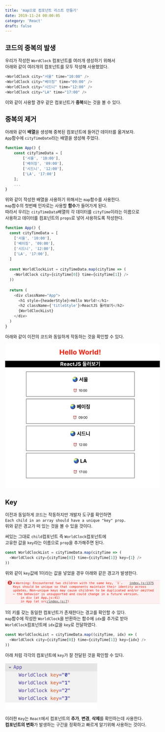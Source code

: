 ```yaml
---
title: 'map으로 컴포넌트 리스트 만들기'
date: 2019-11-24 00:00:05
category: 'React'
draft: false
---
```


## 코드의 중복의 발생

우리가 작성한 `WordClock` 컴포넌트를 여러개 생성하기 위해서<br>
아래와 같이 여러개의 컴포넌트를 모두 작성해 사용했었다.<br>

```javascript
<WorldClock city="서울" time="10:00" />
<WorldClock city="베이징" time="09:00" />
<WorldClock city="시드니" time="12:00" />
<WorldClock city="LA" time="17:00" />
```

이와 같이 사용할 경우 같은 컴포넌트가 **중복**되는 것을 볼 수 있다.<br>

## 중복의 제거

아래와 같이 **배열**을 생성해 중복된 컴포넌트에 들어간 데이터를 옮겨보자.<br>
`App`함수에 `cityTimeDate`라는 배열을 생성해 주었다.<br>

```javascript
function App() {
    const cityTimeData = [
        ['서울', '10:00'],
        ['베이징', '09:00'],
        ['시드니', '12:00'],
        ['LA', '17:00']
    ];
    ...
}
```

위와 같이 작성한 배열을 사용하기 위해서는 `map`함수를 사용한다.<br>
`map`함수의 첫번째 인자로는 사용할 **함수**가 들어가게 된다.<br>
따라서 우리는 `cityTimeData`배열의 각 데이터를 `cityTime`이라는 이름으로<br>
사용하고 데이터를 컴포넌트의 `props`로 넣어 사용하도록 작성한다.<br>

```javascript
function App() {
  const cityTimeData = [
    ['서울', '10:00'],
    ['베이징', '09:00'],
    ['시드니', '12:00'],
    ['LA', '17:00'],
  ]

  const WorldClockList = cityTimeData.map(cityTime => (
    <WorldClock city={cityTime[0]} time={cityTime[1]} />
  ))

  return (
    <div className="App">
      <h1 style={headerStyle}>Hello World!</h1>
      <h2 className={'titleStyle'}>ReactJS 둘러보기</h2>
      {WorldClockList}
    </div>
  )
}
```

아래와 같이 이전의 코드와 동일하게 작동하는 것을 확인할 수 있다.<br>

<img src="/assets/2019-11-24/1.png" width="600" height="auto"><br>

## Key

이전과 동일하게 코드는 작동하지만 개발자 도구를 확인하면<br>
`Each child in an array should have a unique "key" prop.`<br>
위와 같은 경고가 떠 있는 것을 볼 수 있을 것이다.<br>

써있는 그대로 `child`컴포넌트 즉 `WorldClock`컴포넌트에<br>
고유한 값을 `key`라는 이름으로 `prop`을 추가해주면 된다.<br>

```javascript
const WorldClockList = cityTimeData.map(cityTime => (
  <WorldClock city={cityTime[0]} time={cityTime[1]} key={1} />
))
```

위와 같이 `key`값에 1이라는 값을 넣었을 경우 아래와 같은 경고가 발생한다.<br>

<img src="/assets/2019-11-24/2.png" width="600" height="auto"><br>

1의 키를 갖는 동일한 컴포넌트가 존재한다는 경고를 확인할 수 있다.<br>
`map`함수에 작성한 `WorldClock`을 반환하는 함수에 `idx`를 추가로 받아<br>
`WorldClock`컴포넌트에 `idx`값을 `key`로 전달하였다.<br>

```javascript
const WorldClockList = cityTimeData.map((cityTime, idx) => (
  <WorldClock city={cityTime[0]} time={cityTime[1]} key={idx} />
))
```

아래 처럼 각각의 컴포넌트에 `key`가 잘 전달된 것을 확인할 수 있다.<br>

<img src="/assets/2019-11-24/3.png" width="300" height="auto"><br>

이러한 `Key`는 `React`에서 컴포넌트의 **추가**, **변경**, **삭제**를 확인하는데 사용한다.<br>
**컴포넌트의 변화**가 발생하는 구간을 정확하고 빠르게 알기위해 사용하는 것이다.<br>
